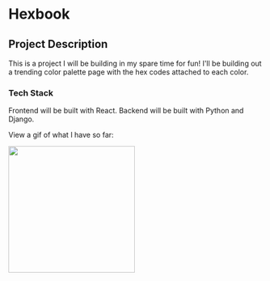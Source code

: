 # Hexbook

## Project Description

This is a project I will be building in my spare time for fun! I'll be building out a trending color palette page with the hex codes attached to each color.

### Tech Stack

Frontend will be built with React. Backend will be built with Python and Django.

View a gif of what I have so far:

<img src="https://res.cloudinary.com/dxqwpud0l/image/upload/v1644129700/Screen_Recording_2022-02-05_at_10_40_30_PM_AdobeCreativeCloudExpress_zrbnqa.gif" width="250" height="250"/>